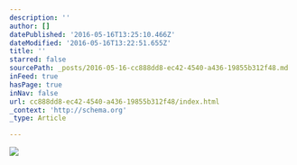 ```yaml
---
description: ''
author: []
datePublished: '2016-05-16T13:25:10.466Z'
dateModified: '2016-05-16T13:22:51.655Z'
title: ''
starred: false
sourcePath: _posts/2016-05-16-cc888dd8-ec42-4540-a436-19855b312f48.md
inFeed: true
hasPage: true
inNav: false
url: cc888dd8-ec42-4540-a436-19855b312f48/index.html
_context: 'http://schema.org'
_type: Article

---
```

![](https://the-grid-user-content.s3-us-west-2.amazonaws.com/de1e6377-08ab-4773-808c-6c9706f4f8d7.jpg)